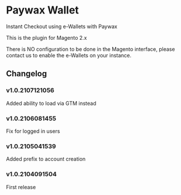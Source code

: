 # Paywax Wallet

Instant Checkout using e-Wallets with Paywax

This is the plugin for Magento 2.x

There is NO configuration to be done in the Magento interface, please contact us to enable the e-Wallets on your instance.

## Changelog

### v1.0.2107121056
Added ability to load via GTM instead

### v1.0.2106081455
Fix for logged in users
### v1.0.2105041539
Added prefix to account creation

### v1.0.2104091504
First release

